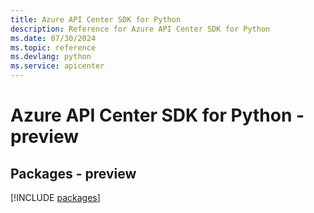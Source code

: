 ```yaml
---
title: Azure API Center SDK for Python
description: Reference for Azure API Center SDK for Python
ms.date: 07/30/2024
ms.topic: reference
ms.devlang: python
ms.service: apicenter
---
```

# Azure API Center SDK for Python - preview
## Packages - preview
[!INCLUDE [packages](api-center-index.md)]